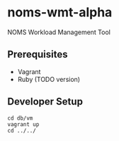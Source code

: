 # noms-wmt-alpha
NOMS Workload Management Tool

## Prerequisites
- Vagrant
- Ruby (TODO version)

## Developer Setup
```
cd db/vm
vagrant up
cd ../../
```
